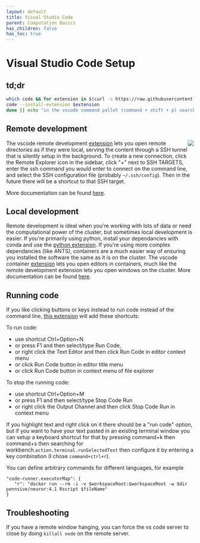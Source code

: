 ```yaml
---
layout: default
title: Visual Studio Code
parent: Computation Basics
has_children: false
has_toc: true
---
```


# Visual Studio Code Setup

## td;dr
```sh
which code && for extension in $(curl -s https://raw.githubusercontent.com/PennLINC/PennLINC.github.io/master/docs/Basics/vs-code-extension-list.txt); do
code --install-extension $extension
done || echo "in the vscode command pallet (command + shift + p) search for \"Install code command in 'PATH'\""
```

## Remote development

<img style="float: right;max-width: 50%" src="https://microsoft.github.io/vscode-remote-release/images/ssh-readme.gif">

The vscode remote development [extension](https://marketplace.visualstudio.com/items?itemName=ms-vscode-remote.remote-ssh) lets you open remote directories as if they were local, serving the content through a SSH tunnel that is silently setup in the background. To create a new connection, click the Remote Explorer icon in the sidebar, click "+" next to SSH TARGETS, enter the ssh command you would enter to connect on the command line, and select the SSH configuration file (probably `~/.ssh/config`). Then in the future there will be a shortcut to that SSH target.

More documentation can be found [here](https://code.visualstudio.com/docs/remote/ssh).

## Local development

Remote development is ideal when you're working with lots of data or need the computational power of the cluster, but sometimes local development is easier. If you're primarily using python, install your dependancies with conda and use the [python extension](https://marketplace.visualstudio.com/items?itemName=ms-python.python). If you're using more complex dependancies (like ANTS), containers are a much easier way of ensuring you installed the software the same as it is on the cluster. The vscode container [extension](https://marketplace.visualstudio.com/items?itemName=ms-vscode-remote.remote-containers) lets you open editors in containers, much like the remote development extension lets you open windows on the cluster. More documentation can be found [here](https://code.visualstudio.com/docs/remote/containers).

## Running code

If you like clicking buttons or keys instead to run code instead of the command line, [this extension](https://marketplace.visualstudio.com/items?itemName=formulahendry.code-runner) will add these shortcuts:

To run code:
- use shortcut Ctrl+Option+N
- or press F1 and then select/type Run Code,
- or right click the Text Editor and then click Run Code in editor context menu
- or click Run Code button in editor title menu
- or click Run Code button in context menu of file explorer

To stop the running code:
- use shortcut Ctrl+Option+M
- or press F1 and then select/type Stop Code Run
- or right click the Output Channel and then click Stop Code Run in context menu

If you highlight text and right click on it there should be a "run code" option, but if you want to have your text pasted in an existing terminal window you can setup a keyboard shortcut for that by pressing command+k then command+s then searching for workbench.`action.terminal.runSelectedText` then configure it by entering a key combination (I chose `command+ctrl+r`).

You can define arbitrary commands for different languages, for example
```
"code-runner.executorMap": {
   "r": "docker run --rm -i -v $workspaceRoot:$workspaceRoot -w $dir pennsive/neuror:4.1 Rscript $fileName"
}
```

## Troubleshooting
If you have a remote window hanging, you can force the vs code server to close by doing `killall node` on the remote server.

